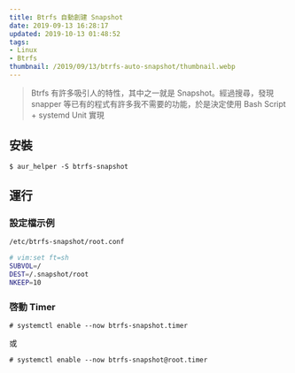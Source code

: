 ```yaml
---
title: Btrfs 自動創建 Snapshot
date: 2019-09-13 16:28:17
updated: 2019-10-13 01:48:52
tags: 
- Linux
- Btrfs
thumbnail: /2019/09/13/btrfs-auto-snapshot/thumbnail.webp
---
```


> Btrfs 有許多吸引人的特性，其中之一就是 Snapshot。經過搜尋，發現 snapper 等已有的程式有許多我不需要的功能，於是決定使用 Bash Script + systemd Unit 實現

## 安裝

`$ aur_helper -S btrfs-snapshot`

## 運行

### 設定檔示例

```bash
/etc/btrfs-snapshot/root.conf

# vim:set ft=sh
SUBVOL=/
DEST=/.snapshot/root
NKEEP=10
```

### 啓動 Timer

`# systemctl enable --now btrfs-snapshot.timer`

或

`# systemctl enable --now btrfs-snapshot@root.timer`
